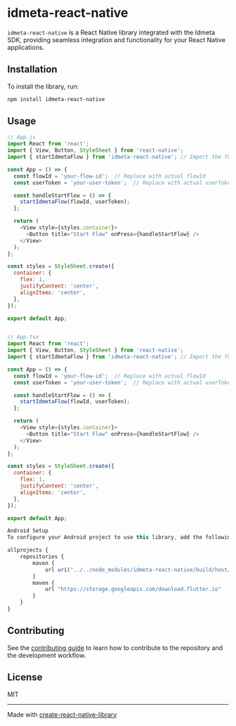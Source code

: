 # idmeta-react-native

`idmeta-react-native` is a React Native library integrated with the Idmeta SDK, providing seamless integration and functionality for your React Native applications.

## Installation

To install the library, run:

```sh
npm install idmeta-react-native
```

## Usage


```js
// App.js
import React from 'react';
import { View, Button, StyleSheet } from 'react-native';
import { startIdmetaFlow } from 'idmeta-react-native'; // Import the function directly

const App = () => {
  const flowId = 'your-flow-id';  // Replace with actual flowId
  const userToken = 'your-user-token';  // Replace with actual userToken

  const handleStartFlow = () => {
    startIdmetaFlow(flowId, userToken);
  };

  return (
    <View style={styles.container}>
      <Button title="Start Flow" onPress={handleStartFlow} />
    </View>
  );
};

const styles = StyleSheet.create({
  container: {
    flex: 1,
    justifyContent: 'center',
    alignItems: 'center',
  },
});

export default App;

```

```js

// App.tsx
import React from 'react';
import { View, Button, StyleSheet } from 'react-native';
import { startIdmetaFlow } from 'idmeta-react-native'; // Import the function directly

const App = () => {
  const flowId = 'your-flow-id';  // Replace with actual flowId
  const userToken = 'your-user-token';  // Replace with actual userToken

  const handleStartFlow = () => {
    startIdmetaFlow(flowId, userToken);
  };

  return (
    <View style={styles.container}>
      <Button title="Start Flow" onPress={handleStartFlow} />
    </View>
  );
};

const styles = StyleSheet.create({
  container: {
    flex: 1,
    justifyContent: 'center',
    alignItems: 'center',
  },
});

export default App;


```

```js
Android Setup
To configure your Android project to use this library, add the following lines to your android/build.gradle file:

allprojects {
    repositories {
        maven {
            url uri("../../node_modules/idmeta-react-native/build/host/outputs/repo")
        }
        maven {
            url "https://storage.googleapis.com/download.flutter.io"
        }
    }
}
```


## Contributing

See the [contributing guide](CONTRIBUTING.md) to learn how to contribute to the repository and the development workflow.

## License

MIT

---

Made with [create-react-native-library](https://github.com/callstack/react-native-builder-bob)
